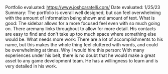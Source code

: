 Portfolio evaluated: https://www.joshcaratelli.com/
Date evaluated: 1/25/23
Summary: The portfolio is overall well designed, but can feel overwhelming with the amount of information being shown and amount of text. 
What is good: The sidebar allows for a more focused feel even with so much going on. There aremany links throughout to allow for more detail. His contacts are easy to find and don't take up too much space where something else would be. 
What needs more work: There are a lot of accomplishments to his name, but this makes the whole thing feel cluttered with words, and could be overwhelming at times. 
Why I would hire this person: With many experiences under his belt, there is no doubt that he would make a great asset to any game development team. He has a willingness to learn and is very detailed in his work. 
